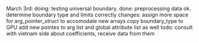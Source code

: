 March 3rd:
doing: testing universal boundary. 
done: preprocessing data ok. 
	  determine boundary type and limits correctly
changes: assign more space for arg_pointer_struct to accomodate new arrays
		copy boundary_type to GPU
		add new pointes to arg list and global attribute list as well
todo: consult with vietnam side about coefficients, receive data from them